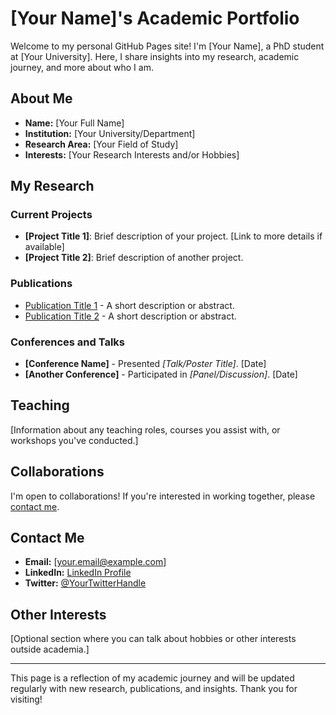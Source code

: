 # [Your Name]'s Academic Portfolio

Welcome to my personal GitHub Pages site! I'm [Your Name], a PhD student at [Your University]. Here, I share insights into my research, academic journey, and more about who I am.

## About Me

- **Name:** [Your Full Name]
- **Institution:** [Your University/Department]
- **Research Area:** [Your Field of Study]
- **Interests:** [Your Research Interests and/or Hobbies]

## My Research

### Current Projects

- **[Project Title 1]**: Brief description of your project. [Link to more details if available]
- **[Project Title 2]**: Brief description of another project.

### Publications

- [Publication Title 1](link-to-publication) - A short description or abstract.
- [Publication Title 2](link-to-publication) - A short description or abstract.

### Conferences and Talks

- **[Conference Name]** - Presented *[Talk/Poster Title]*. [Date]
- **[Another Conference]** - Participated in *[Panel/Discussion]*. [Date]

## Teaching

[Information about any teaching roles, courses you assist with, or workshops you've conducted.]

## Collaborations

I'm open to collaborations! If you're interested in working together, please [contact me](mailto:your.email@example.com).

## Contact Me

- **Email:** [your.email@example.com]
- **LinkedIn:** [LinkedIn Profile](LinkedIn-link)
- **Twitter:** [@YourTwitterHandle](Twitter-link)

## Other Interests

[Optional section where you can talk about hobbies or other interests outside academia.]

---

This page is a reflection of my academic journey and will be updated regularly with new research, publications, and insights. Thank you for visiting!
